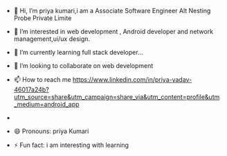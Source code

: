 - 👋 Hi, I’m priya kumari,i am a Associate Software Engineer Alt Nesting Probe Private Limite

- 👀 I’m interested in web development , Android developer and network management,ui/ux design.
- 🌱 I’m currently learning full stack developer...
- 💞️ I’m looking to collaborate on web development 
- 📫 How to reach me https://www.linkedin.com/in/priya-yadav-46017a24b?utm_source=share&utm_campaign=share_via&utm_content=profile&utm_medium=android_app
- 
- 😄 Pronouns: priya Kumari 
- ⚡ Fun fact: i am interesting with learning 
<!---
priya-kumari002/priya-kumari002 is a ✨ special ✨ repository because its `README.md` (this file) appears on your GitHub profile.
You can click the Preview link to take a look at your changes.
--->
